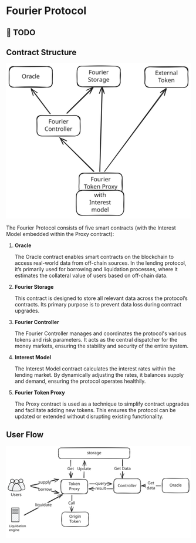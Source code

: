 # Fourier Protocol

## 🚧 TODO

## Contract Structure

![contract](./assets/contract2.svg)

The Fourier Protocol consists of five smart contracts (with the Interest Model embedded within the Proxy contract):

1. **Oracle**

   The Oracle contract enables smart contracts on the blockchain to access real-world data from off-chain sources. In the lending protocol, it’s primarily used for borrowing and liquidation processes, where it estimates the collateral value of users based on off-chain data.

2. **Fourier Storage**

   This contract is designed to store all relevant data across the protocol’s contracts. Its primary purpose is to prevent data loss during contract upgrades.

3. **Fourier Controller**

   The Fourier Controller manages and coordinates the protocol's various tokens and risk parameters. It acts as the central dispatcher for the money markets, ensuring the stability and security of the entire system.

4. **Interest Model**

   The Interest Model contract calculates the interest rates within the lending market. By dynamically adjusting the rates, it balances supply and demand, ensuring the protocol operates healthily.

5. **Fourier Token Proxy**

   The Proxy contract is used as a technique to simplify contract upgrades and facilitate adding new tokens. This ensures the protocol can be updated or extended without disrupting existing functionality.

## User Flow

![user-flow](./assets/userflow.svg)

